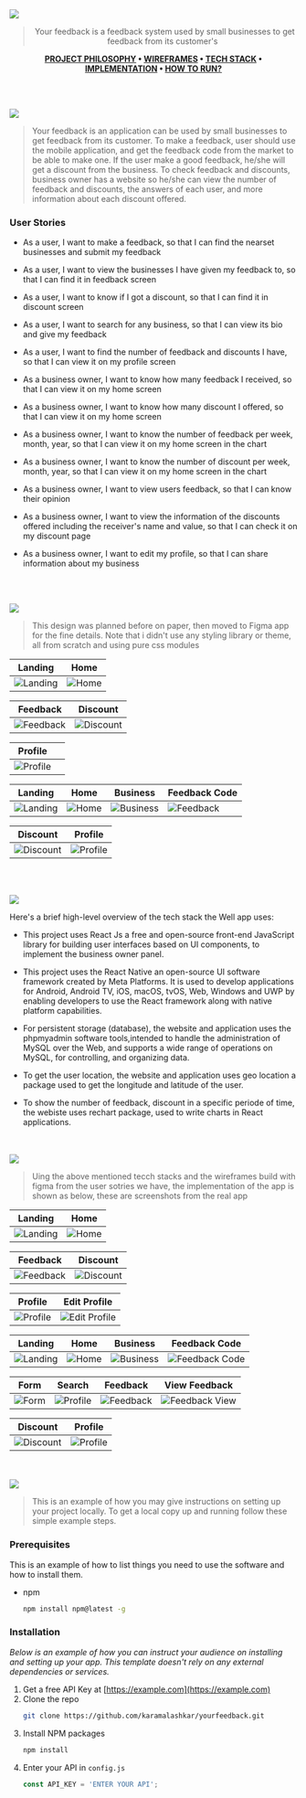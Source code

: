 <img src="./readme/title1.svg"/>

<div align="center">

> Your feedback is a feedback system used by small businesses to get feedback from its customer's  

**[PROJECT PHILOSOPHY](https://github.com/karamalashkar/yourfeedback#-project-philosophy) • [WIREFRAMES](https://github.com/karamalashkar/yourfeedback#-wireframes) • [TECH STACK](https://github.com/karamalashkar/yourfeedback#-tech-stack) • [IMPLEMENTATION](https://github.com/karamalashkar/yourfeedback#-impplementation) • [HOW TO RUN?](https://github.com/karamalashkar/yourfeedback#-how-to-run)**

</div>

<br><br>


<img src="./readme/title2.svg"/>

> Your feedback is an application can be used by small businesses to get feedback from its customer. To make a feedback, user should use the mobile application, and get the feedback code from the market to be able to make one. If the user make a good feedback, he/she will get a discount from the business.
To check feedback and discounts, business owner has a website so he/she can view the number of feedback and discounts, the answers of each user, and more information about each discount offered.

### User Stories
- As a user, I want to make a feedback, so that I can find the nearset businesses and submit my feedback
- As a user, I want to view the businesses I have given my feedback to, so that I can find it in feedback screen
- As a user, I want to know if I got a discount, so that I can find it in discount screen
- As a user, I want to search for any business, so that I can view its bio and give my feedback
- As a user, I want to find the number of feedback and discounts I have, so that I can view it on my profile screen

- As a business owner, I want to know how many feedback I received, so that I can view it on my home screen
- As a business owner, I want to know how many discount I offered, so that I can view it on my home screen
- As a business owner, I want to know the number of feedback per week, month, year, so that I can view it on my home screen in the chart
- As a business owner, I want to know the number of discount per week, month, year, so that I can view it on my home screen in the chart
- As a business owner, I want to view users feedback, so that I can know their opinion
- As a business owner, I want to view the information of the discounts offered including the receiver's name and value, so that I can check it on my discount page
- As a business owner, I want to edit my profile, so that I can share information about my business


<br><br>

<img src="./readme/title3.svg"/>

> This design was planned before on paper, then moved to Figma app for the fine details.
Note that i didn't use any styling library or theme, all from scratch and using pure css modules

| Landing  | Home  |
| -----------------| -----|
| ![Landing](./readme/Landing.svg) | ![Home](./readme/Home.svg) |

| Feedback  | Discount  |
| -----------------| -----|
| ![Feedback](./readme/Feedback.svg) | ![Discount](./readme/Discount.svg) |

| Profile  |   |
| -----------------| -----|
| ![Profile](./readme/Profile.svg) |  |


| Landing | Home | Business | Feedback Code |
| -----------------| -----| -----------------| -----|
| ![Landing](./readme/login.svg) | ![Home](./readme/homeMockup.svg) | ![Business](./readme/business.svg) | ![Feedback](./readme/feedbackMockup.svg) | 

| Discount  | Profile   |
| -----------------| -----|
| ![Discount](./readme/discountMockup.png) | ![Profile](./readme/profileMockup.svg)  |


<br><br>

<img src="./readme/title4.svg"/>

Here's a brief high-level overview of the tech stack the Well app uses:

- This project uses React Js a free and open-source front-end JavaScript library for building user interfaces based on UI components, to implement the business owner panel. 

- This project uses the React Native an open-source UI software framework created by Meta Platforms. It is used to develop applications for Android, Android TV, iOS, macOS, tvOS, Web, Windows and UWP by enabling developers to use the React framework along with native platform capabilities.

- For persistent storage (database), the website and application uses the phpmyadmin software tools,intended to handle the administration of MySQL over the Web, and supports a wide range of operations on MySQL, for controlling, and organizing data. 

- To get the user location, the website and application uses geo location a package used to get the longitude and latitude of the user.

- To show the number of feedback, discount in a specific periode of time, the webiste uses rechart package, used to write charts in React applications.


<br><br>
<img src="./readme/title5.svg"/>

> Uing the above mentioned tecch stacks and the wireframes build with figma from the user sotries we have, the implementation of the app is shown as below, these are screenshots from the real app

| Landing  | Home  |
| -----------------| -----|
| ![Landing](./readme/landingWebsite.png) | ![Home](./readme/used.png) |

| Feedback  | Discount  |
| -----------------| -----|
| ![Feedback](./readme/feedbackWeb.png) | ![Discount](./readme/discountWeb.jpeg) |

| Profile  | Edit Profile  |
| -----------------| -----|
| ![Profile](./readme/profileWeb.png) | ![Edit Profile](./readme/editProfileWeb.png) |

| Landing | Home | Business | Feedback Code |
| -----------------| -----| -----------------| -----|
| ![Landing](./readme/login.jpeg) | ![Home](./readme/home.jpeg) | ![Business](./readme/business.jpeg) | ![Feedback Code](./readme/code.jpeg) |

| Form | Search | Feedback | View Feedback |
| -----------------| -----| -----------------| -----|
| ![Form](./readme/form.jpeg) | ![Profile](./readme/search.jpeg)  | ![Feedback](./readme/feedback.jpeg) | ![Feedback View](./readme/show.jpeg) |

| Discount  | Profile   |
| -----------------| -----|
| ![Discount](./readme/discount.jpeg) | ![Profile](./readme/profile.jpeg)  |





<br><br>
<img src="./readme/title6.svg"/>


> This is an example of how you may give instructions on setting up your project locally.
To get a local copy up and running follow these simple example steps.

### Prerequisites

This is an example of how to list things you need to use the software and how to install them.
* npm
  ```sh
  npm install npm@latest -g
  ```

### Installation

_Below is an example of how you can instruct your audience on installing and setting up your app. This template doesn't rely on any external dependencies or services._

1. Get a free API Key at [https://example.com](https://example.com)
2. Clone the repo
   ```sh
   git clone https://github.com/karamalashkar/yourfeedback.git
   ```
3. Install NPM packages
   ```sh
   npm install
   ```
4. Enter your API in `config.js`
   ```js
   const API_KEY = 'ENTER YOUR API';
   ```


